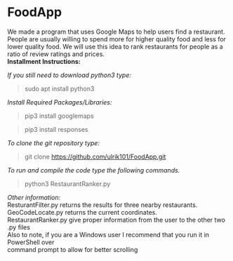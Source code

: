 # FoodApp

We made a program that uses Google Maps to help users find a restaurant. People are usually willing to spend more for higher quality food and less for lower quality food. We will use this idea to rank restaurants for people as a ratio of review ratings and prices.  
__Installment Instructions:__

_If you still need to download python3 type:_
> sudo apt install python3

_Install Required Packages/Libraries:_
> pip3 install googlemaps

> pip3 install responses

_To clone the git repository type:_
> git clone https://github.com/ulrik101/FoodApp.git

_To run and compile the code type the following commands._  
> python3 RestaurantRanker.py 

_Other information:_  
ResturantFilter.py returns the results for three nearby restaurants.  
GeoCodeLocate.py returns the current coordinates.  
RestaurantRanker.py give proper information from the user to the other two .py files  
Also to note, if you are a Windows user I recommend that you run it in PowerShell over  
command prompt to allow for better scrolling

